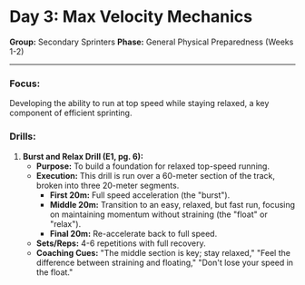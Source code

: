 # Day 3: Max Velocity Mechanics

**Group:** Secondary Sprinters
**Phase:** General Physical Preparedness (Weeks 1-2)

---

### Focus:
Developing the ability to run at top speed while staying relaxed, a key component of efficient sprinting.

### Drills:

1.  **Burst and Relax Drill (E1, pg. 6):**
    *   **Purpose:** To build a foundation for relaxed top-speed running.
    *   **Execution:** This drill is run over a 60-meter section of the track, broken into three 20-meter segments.
        *   **First 20m:** Full speed acceleration (the "burst").
        *   **Middle 20m:** Transition to an easy, relaxed, but fast run, focusing on maintaining momentum without straining (the "float" or "relax").
        *   **Final 20m:** Re-accelerate back to full speed.
    *   **Sets/Reps:** 4-6 repetitions with full recovery.
    *   **Coaching Cues:** "The middle section is key; stay relaxed," "Feel the difference between straining and floating," "Don't lose your speed in the float."
